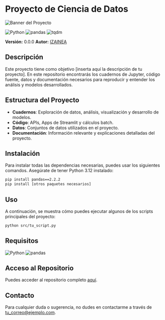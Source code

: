 # Proyecto de Ciencia de Datos

![Banner del Proyecto](https://via.placeholder.com/800x200.png?text=Proyecto+Ciencia+de+Datos)

![Python](https://img.shields.io/badge/Python-3.10-blue)
![pandas](https://img.shields.io/badge/pandas-2.2.3-orange)
![tqdm](https://img.shields.io/badge/tqdm-4.67.0-lightgrey)


**Versión:** 0.0.0
**Autor:** [IZAINEA](mailto:cizaineam@gmail.com)  


## Descripción

Este proyecto tiene como objetivo [inserta aquí la descripción de tu proyecto]. En este repositorio encontrarás los cuadernos de Jupyter, código fuente, datos y documentación necesarios para reproducir y entender los análisis y modelos desarrollados.

## Estructura del Proyecto

- **Cuadernos**: Exploración de datos, análisis, visualización y desarrollo de modelos.
- **Código**: APIs, Apps de Streamlit y cálculos batch.
- **Datos**: Conjuntos de datos utilizados en el proyecto.
- **Documentación**: Información relevante y explicaciones detalladas del proyecto.

## Instalación

Para instalar todas las dependencias necesarias, puedes usar los siguientes comandos. Asegúrate de tener Python 3.12 instalado:

```bash
pip install pandas==2.2.2
pip install [otros paquetes necesarios]
```

## Uso

A continuación, se muestra cómo puedes ejecutar algunos de los scripts principales del proyecto:

```bash
python src/tu_script.py
```

## Requisitos

![Python](https://img.shields.io/badge/Python-3.12-blue)
![pandas](https://img.shields.io/badge/pandas-2.2.2-orange)

## Acceso al Repositorio

Puedes acceder al repositorio completo [aquí](https://github.com/tu_usuario/tu_repositorio).

## Contacto

Para cualquier duda o sugerencia, no dudes en contactarme a través de [tu_correo@ejemplo.com](mailto:tu_correo@ejemplo.com).